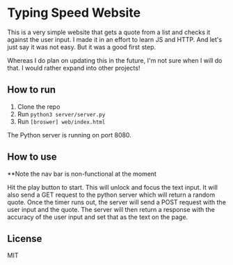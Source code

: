 # Typing Speed Website

This is a very simple website that gets a quote from a list and checks it against the user input. I made it in an effort to learn JS and HTTP. And let's just say it was not easy. But it was a good first step.

Whereas I do plan on updating this in the future, I'm not sure when I will do that. I would rather expand into other projects!

## How to run

1. Clone the repo
2. Run `python3 server/server.py`
3. Run `[broswer] web/index.html`

The Python server is running on port 8080.

## How to use

**Note the nav bar is non-functional at the moment

Hit the play button to start.
This will unlock and focus the text input.
It will also send a GET request to the python server which will return a random quote.
Once the timer runs out, the server will send a POST request with the user input and the quote.
The server will then return a response with the accuracy of the user input and set that as the text on the page.

## License

MIT
